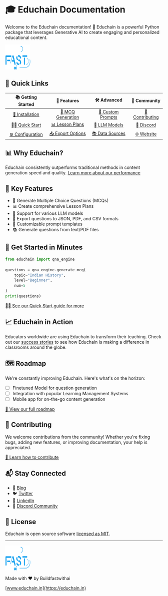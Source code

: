 # 🎓 Educhain Documentation

Welcome to the Educhain documentation! 🚀 Educhain is a powerful Python package that leverages Generative AI to create engaging and personalized educational content.

<img src="logo.svg" alt="Educhain Banner" height = 80 width = 80 />

## 🚀 Quick Links

| 📚 Getting Started | 🌟 Features | 🛠️ Advanced | 🤝 Community |
|:----------------:|:---------:|:----------:|:-----------:|
| [🔧 Installation](getting-started/installation.md) | [📝 MCQ Generation](features/mcq_generation.md) | [🎨 Custom Prompts](advanced-usage/custom-prompts.md) | [👥 Contributing](contributing.md) |
| [🏃‍♂️ Quick Start](getting-started/quick-start.md) | [📊 Lesson Plans](features/lesson-plans.md) | [🤖 LLM Models](advanced-usage/llm-models.md) | [💬 Discord](https://discord.gg/educhain) |
| [⚙️ Configuration](getting-started/configuration.md) | [📤 Export Options](features/export-options.md) | [📚 Data Sources](advanced-usage/data-sources.md) | [🌐 Website](https://educhain.in) |

## 📊 Why Educhain?



Educhain consistently outperforms traditional methods in content generation speed and quality. [Learn more about our performance](resources/case-studies.md)

## 🌟 Key Features

- 📝 Generate Multiple Choice Questions (MCQs)
- 📊 Create comprehensive Lesson Plans
- 🔄 Support for various LLM models
- 📁 Export questions to JSON, PDF, and CSV formats
- 🎨 Customizable prompt templates
- 📚 Generate questions from text/PDF files

## 🚀 Get Started in Minutes

```python
from educhain import qna_engine

questions = qna_engine.generate_mcq(
    topic="Indian History",
    level="Beginner",
    num=5
)
print(questions)
```

[🏃‍♂️ See our Quick Start guide for more](getting-started/quick-start.md)

## 📈 Educhain in Action

Educators worldwide are using Educhain to transform their teaching. Check out our [success stories](resources/case-studies.md) to see how Educhain is making a difference in classrooms around the globe.

## 🗺️ Roadmap

We're constantly improving Educhain. Here's what's on the horizon:

- [ ] Finetuned Model for question generation
- [ ] Integration with popular Learning Management Systems
- [ ] Mobile app for on-the-go content generation

[📅 View our full roadmap](https://github.com/educhain/educhain/projects/1)

## 🤝 Contributing

We welcome contributions from the community! Whether you're fixing bugs, adding new features, or improving documentation, your help is appreciated.

[🤝 Learn how to contribute](contributing.md)

## 📬 Stay Connected

- 📰 [Blog](https://blog.educhain.in)
- 🐦 [Twitter](https://twitter.com/educhain_ai)
- 💼 [LinkedIn](https://www.linkedin.com/company/educhain-ai)
- 💬 [Discord Community](https://discord.gg/educhain)

## 📄 License

Educhain is open source software [licensed as MIT](https://github.com/educhain/educhain/blob/main/LICENSE).

---

<img src="logo.svg" alt="Educhain Banner" height = 80 width = 80 />

Made with ❤️ by Buildfastwithai

[www.educhain.in](https://educhain.in)
